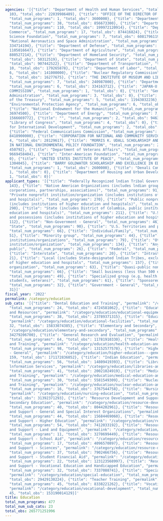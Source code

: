 ```yaml
---
agencies: '[{"title": "Department of Health and Human Services", "total_num_programs":
  103, "total_obs": 22039986489}, {"title": "OFFICE OF THE DIRECTOR OF NATIONAL INTELLIGENCE",
  "total_num_programs": 1, "total_obs": 3600000}, {"title": "Department of the Interior",
  "total_num_programs": 38, "total_obs": 856673300}, {"title": "Department of Education",
  "total_num_programs": 110, "total_obs": 199972120914}, {"title": "Department of
  Commerce", "total_num_programs": 17, "total_obs": 874416824}, {"title": "National
  Science Foundation", "total_num_programs": 7, "total_obs": 6081796119}, {"title":
  "National Aeronautics and Space Administration", "total_num_programs": 6, "total_obs":
  334714194}, {"title": "Department of Defense", "total_num_programs": 27, "total_obs":
  1105016647}, {"title": "Department of Agriculture", "total_num_programs": 38, "total_obs":
  880527214}, {"title": "Department of Homeland Security", "total_num_programs": 7,
  "total_obs": 50312519}, {"title": "Department of State", "total_num_programs": 33,
  "total_obs": 907442522}, {"title": "Department of Transportation", "total_num_programs":
  10, "total_obs": 179265878}, {"title": "Department of Labor", "total_num_programs":
  6, "total_obs": 141000000}, {"title": "Nuclear Regulatory Commission", "total_num_programs":
  3, "total_obs": 16277675}, {"title": "THE INSTITUTE OF MUSEUM AND LIBRARY SERVICES",
  "total_num_programs": 7, "total_obs": 240987000}, {"title": "Department of Justice",
  "total_num_programs": 6, "total_obs": 334163712}, {"title": "JAPAN-U.S. FRIENDSHIP
  COMMISSION", "total_num_programs": 1, "total_obs": 0}, {"title": "General Services
  Administration", "total_num_programs": 3, "total_obs": 0}, {"title": "Department
  of the Treasury", "total_num_programs": 5, "total_obs": 11943032236}, {"title":
  "Environmental Protection Agency", "total_num_programs": 6, "total_obs": 41406460},
  {"title": "National Endowment for the Humanities", "total_num_programs": 4, "total_obs":
  36974500}, {"title": "Department of Energy", "total_num_programs": 7, "total_obs":
  1566669772}, {"title": "", "total_num_programs": 2, "total_obs": 9463161}, {"title":
  "Library of Congress", "total_num_programs": 4, "total_obs": 0}, {"title": "Agency
  for International Development", "total_num_programs": 2, "total_obs": 34562000},
  {"title": "Federal Communications Commission", "total_num_programs": 3, "total_obs":
  8418900000}, {"title": "CORPORATION FOR NATIONAL AND COMMUNITY SERVICE", "total_num_programs":
  4, "total_obs": 28129617}, {"title": "MORRIS K. UDALL SCHOLARSHIP AND EXCELLENCE
  IN NATIONAL ENVIRONMENTAL POLICY FOUNDATION", "total_num_programs": 2, "total_obs":
  450792}, {"title": "Department of Veterans Affairs", "total_num_programs": 10, "total_obs":
  9669458404}, {"title": "Inter-American Foundation", "total_num_programs": 1, "total_obs":
  0}, {"title": "UNITED STATES INSTITUTE OF PEACE", "total_num_programs": 1, "total_obs":
  1304045}, {"title": "BARRY GOLDWATER SCHOLARSHIP AND EXCELLENCE IN EDUCATION FUND",
  "total_num_programs": 1, "total_obs": 2600000}, {"title": "Denali Commission", "total_num_programs":
  1, "total_obs": 0}, {"title": "Department of Housing and Urban Development", "total_num_programs":
  1, "total_obs": 0}]'
applicant_types: '[{"title": "Federally Recognized lndian Tribal Governments", "total_num_programs":
  143}, {"title": "Native American Organizations (includes lndian groups, cooperatives,
  corporations, partnerships, associations)", "total_num_programs": 91}, {"title":
  "Private nonprofit institution/organization (includes institutions of higher education
  and hospitals)", "total_num_programs": 270}, {"title": "Public nonprofit institution/organization
  (includes institutions of higher education and hospitals)", "total_num_programs":
  290}, {"title": "State (includes District of Columbia, public institutions of higher
  education and hospitals)", "total_num_programs": 211}, {"title": "U.S. Territories
  and possessions (includes institutions of higher education and hospitals)", "total_num_programs":
  112}, {"title": "Non-Government - General", "total_num_programs": 46}, {"title":
  "State", "total_num_programs": 90}, {"title": "U.S. Territories and possessions",
  "total_num_programs": 66}, {"title": "Individual/Family", "total_num_programs":
  51}, {"title": "Minority group", "total_num_programs": 44}, {"title": "Other private
  institutions/organizations", "total_num_programs": 79}, {"title": "Other public
  institution/organization", "total_num_programs": 134}, {"title": "Anyone/general
  public", "total_num_programs": 26}, {"title": "Federal", "total_num_programs": 35},
  {"title": "Interstate", "total_num_programs": 20}, {"title": "Intrastate", "total_num_programs":
  21}, {"title": "Local (includes State-designated lndian Tribes, excludes institutions
  of higher education and hospitals", "total_num_programs": 157}, {"title": "Profit
  organization", "total_num_programs": 63}, {"title": "Quasi-public nonprofit institution/organization",
  "total_num_programs": 66}, {"title": "Small business (less than 500 employees)",
  "total_num_programs": 49}, {"title": "Specialized group (e.g. health professionals,
  students, veterans)", "total_num_programs": 61}, {"title": "Sponsored organization",
  "total_num_programs": 32}, {"title": "Government - General", "total_num_programs":
  31}]'
fiscal_year: '2022'
permalink: /category/education
sub_cats: '[{"title": "Dental Education and Training", "permalink": "/category/education/dental-education-and-training",
  "total_num_programs": 24, "total_obs": 4724581062}, {"title": "Educational Equipment
  and Resources", "permalink": "/category/education/educational-equipment-and-resources",
  "total_num_programs": 38, "total_obs": 23789371315}, {"title": "Educational Facilities",
  "permalink": "/category/education/educational-facilities", "total_num_programs":
  32, "total_obs": 15833074385}, {"title": "Elementary and Secondary", "permalink":
  "/category/education/elementary-and-secondary", "total_num_programs": 82, "total_obs":
  34279206700}, {"title": "General Research and Evaluation", "permalink": "/category/education/general-research-and-evaluation",
  "total_num_programs": 64, "total_obs": 11781910330}, {"title": "Health Education
  and Training", "permalink": "/category/education/health-education-and-training",
  "total_num_programs": 98, "total_obs": 13152577578}, {"title": "Higher Education
  - General", "permalink": "/category/education/higher-education---general", "total_num_programs":
  159, "total_obs": 171172836052}, {"title": "Indian Education", "permalink": "/category/education/indian-education",
  "total_num_programs": 56, "total_obs": 14809419393}, {"title": "Libraries and Technical
  lnformation Services", "permalink": "/category/education/libraries-and-technical-lnformation-services",
  "total_num_programs": 41, "total_obs": 20021024919}, {"title": "Medical Education
  and Training", "permalink": "/category/education/medical-education-and-training",
  "total_num_programs": 30, "total_obs": 5581549309}, {"title": "Nuclear Education
  and Training", "permalink": "/category/education/nuclear-education-and-training",
  "total_num_programs": 16, "total_obs": 3767544758}, {"title": "Nursing Education",
  "permalink": "/category/education/nursing-education", "total_num_programs": 29,
  "total_obs": 31392371293}, {"title": "Resource Development and Support - Elementary,
  Secondary Education", "permalink": "/category/education/resource-development-and-support---elementary--secondary-education",
  "total_num_programs": 40, "total_obs": 8044202961}, {"title": "Resource Development
  and Support - General and Special Interest Organizations", "permalink": "/category/education/resource-development-and-support---general-and-special-interest-organizations",
  "total_num_programs": 44, "total_obs": 15684469060}, {"title": "Resource Development
  and Support - Higher Education", "permalink": "/category/education/resource-development-and-support---higher-education",
  "total_num_programs": 54, "total_obs": 7412033192}, {"title": "Resource Development
  and Support - Land and Equipment", "permalink": "/category/education/resource-development-and-support---land-and-equipment",
  "total_num_programs": 11, "total_obs": 3270699449}, {"title": "Resource Development
  and Support - School Aid", "permalink": "/category/education/resource-development-and-support---school-aid",
  "total_num_programs": 17, "total_obs": 4096570897}, {"title": "Resource Development
  and Support - Sciences", "permalink": "/category/education/resource-development-and-support---sciences",
  "total_num_programs": 37, "total_obs": 7902466756}, {"title": "Resource Development
  and Support - Student Financial Aid", "permalink": "/category/education/resource-development-and-support---student-financial-aid",
  "total_num_programs": 22, "total_obs": 123123568997}, {"title": "Resource Development
  and Support - Vocational Education and Handicapped Education", "permalink": "/category/education/resource-development-and-support---vocational-education-and-handicapped-education",
  "total_num_programs": 32, "total_obs": 7337088741}, {"title": "Special Education",
  "permalink": "/category/education/special-education", "total_num_programs": 44,
  "total_obs": 29429130224}, {"title": "Teacher Training", "permalink": "/category/education/teacher-training",
  "total_num_programs": 45, "total_obs": 8338221262}, {"title": "Vocational Development",
  "permalink": "/category/education/vocational-development", "total_num_programs":
  45, "total_obs": 153190014129}]'
title: Education
total_num_programs: 477
total_num_sub_cats: 23
total_obs: 265771251996
---
```

